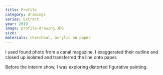 ```yaml
---
title: Profile
category: drawings
series: Extract
year: 2019
image: profile-drawing.JPG
size: 
materials: charchoal, acrylic on paper
---
```



I used found photo from a canal magazine.
I exaggerated their outline and closed up isolated and transferred the line onto paper. 

Before the interim show, I was exploring distorted figurative painting.
